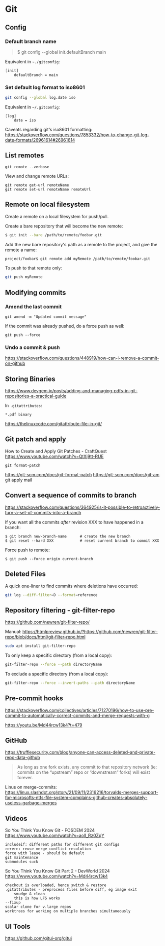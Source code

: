Git
===


Config
------

### Default branch name

> $ git config --global init.defaultBranch main

Equivalent in `~./gitconfig`:

```
[init]
	defaultBranch = main
```


### Set default log format to iso8601

```bash
git config --global log.date iso
```

Equivalent in  `~/.gitconfig`:
```
[log]
	date = iso
```

Caveats regarding git's iso8601 formatting:
https://stackoverflow.com/questions/7853332/how-to-change-git-log-date-formats/26961614#26961614



List remotes
------------

	git remote --verbose

View and change remote URLs:

	git remote get-url remoteName
	git remote set-url remoteName remoteUrl



Remote on local filesystem
--------------------------
Create a remote on a local filesystem for push/pull.


Create a bare repository that will become the new remote:
```bash
$ git init --bare /path/to/remote/foobar.git
```

Add the new bare repository's path as a remote to the project, and give the remote a name:
```bash
project/foobar$ git remote add myRemote /path/to/remote/foobar.git
```

To push to that remote only:
```bash
git push myRemote
```



Modifying commits
-----------------

### Amend the last commit

	git amend -m "Updated commit message"

If the commit was already pushed, do a force push as well:

	git push --force


### Undo a commit & push

https://stackoverflow.com/questions/448919/how-can-i-remove-a-commit-on-github



Storing Binaries
----------------

https://www.devgem.io/posts/adding-and-managing-pdfs-in-git-repositories-a-practical-guide

In `.gitattributes`:
```
*.pdf binary
```
https://thelinuxcode.com/gitattribute-file-in-git/




Git patch and apply
-------------------

How to Create and Apply Git Patches - CraftQuest
https://www.youtube.com/watch?v=QtXj9tt-RUE

	git format-patch

https://git-scm.com/docs/git-format-patch
https://git-scm.com/docs/git-am				git apply mail





Convert a sequence of commits to branch
---------------------------------------
https://stackoverflow.com/questions/364925/is-it-possible-to-retroactively-turn-a-set-of-commits-into-a-branch


If you want all the commits *after* revision XXX to have happened in a branch:

	$ git branch new-branch-name      # create the new branch
	$ git reset --hard XXX            # reset current branch to commit XXX

Force push to remote:

	$ git push --force origin current-branch


Deleted Files
-------------

A quick one-liner to find commits where deletions have occurred:
```bash
git log --diff-filter=D --format=reference
```





Repository filtering - git-filter-repo
--------------------------------------

https://github.com/newren/git-filter-repo/

Manual:
https://htmlpreview.github.io/?https://github.com/newren/git-filter-repo/blob/docs/html/git-filter-repo.html


```bash
sudo apt install git-filter-repo
```



To only keep a specific directory (from a local copy):

```bash
git-filter-repo --force --path directoryName
```

To exclude a specific directory (from a local copy):

```bash
git-filter-repo --force --invert-paths --path directoryName
```




Pre-commit hooks
----------------
https://stackoverflow.com/collectives/articles/71270196/how-to-use-pre-commit-to-automatically-correct-commits-and-merge-requests-with-g

https://youtu.be/Md44rcw13k4?t=479



GitHub
------
https://trufflesecurity.com/blog/anyone-can-access-deleted-and-private-repo-data-github

> As long as one fork exists, any commit to that repository network (ie: commits on the “upstream” repo or “downstream” forks) will exist forever.



Linus on merge-commits:
	https://linux.slashdot.org/story/21/09/11/2316216/torvalds-merges-support-for-microsofts-ntfs-file-system-complains-github-creates-absolutely-useless-garbage-merges



Videos
------

So You Think You Know Git - FOSDEM 2024
https://www.youtube.com/watch?v=aolI_Rz0ZqY

	includeif: different paths for different git configs
	rerere: reuse merge conflict resolution
	force with lease - should be default
	git maintenance
	submodules suck

So You Think You Know Git Part 2 - DevWorld 2024
https://www.youtube.com/watch?v=Md44rcw13k4

	checkout is overloaded, hence switch & restore
	.gitattributes - preprocess files before diff, eg image exit
		smudge & clean
		this is how LFS works
	--fixup
	scalar clone for v.large repos
	worktrees for working on multiple branches simultaneously


UI Tools
--------

https://github.com/gitui-org/gitui

